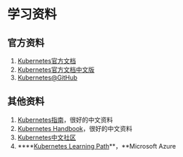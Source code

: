 # 学习资料

## 官方资料

1. [Kubernetes官方文档](https://kubernetes.io/docs/home/)
2. [Kubernetes官方文档中文版](https://kubernetes.io/zh/docs/home/)
3. [Kubernetes@GitHub](https://github.com/kubernetes/kubernetes)

## 其他资料

1. [Kubernetes指南](https://feisky.gitbooks.io/kubernetes/)，很好的中文资料
2. [Kubernetes Handbook](https://jimmysong.io/kubernetes-handbook/)，很好的中文资料
3. [Kubernetes中文社区](https://www.kubernetes.org.cn/)
4. \*\*\*\*[Kubernetes Learning Path](https://azure.microsoft.com/en-us/resources/kubernetes-learning-path/)**，**Microsoft Azure



